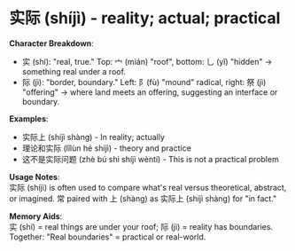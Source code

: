 # **实际 (shíjì) - reality; actual; practical**

**Character Breakdown**:  
- 实 (shí): "real, true." Top: 宀 (mián) "roof", bottom: 乚 (yǐ) "hidden" → something real under a roof.  
- 际 (jì): "border, boundary." Left: 阝(fù) "mound" radical, right: 祭 (jì) "offering" → where land meets an offering, suggesting an interface or boundary.

**Examples**:  
- 实际上 (shíjì shàng) - In reality; actually  
- 理论和实际 (lǐlùn hé shíjì) - theory and practice  
- 这不是实际问题 (zhè bú shì shíjì wèntí) - This is not a practical problem

**Usage Notes**:  
实际 (shíjì) is often used to compare what's real versus theoretical, abstract, or imagined. 常 paired with 上 (shàng) as 实际上 (shíjì shàng) for "in fact."

**Memory Aids**:  
实 (shí) = real things are under your roof; 际 (jì) = reality has boundaries. Together: "Real boundaries" = practical or real-world.